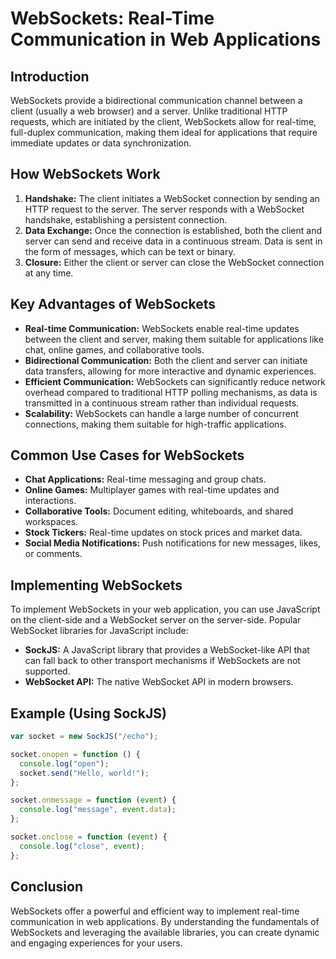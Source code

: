 # WebSockets: Real-Time Communication in Web Applications

## Introduction

WebSockets provide a bidirectional communication channel between a client (usually a web browser) and a server. Unlike traditional HTTP requests, which are initiated by the client, WebSockets allow for real-time, full-duplex communication, making them ideal for applications that require immediate updates or data synchronization.

## How WebSockets Work

1. **Handshake:** The client initiates a WebSocket connection by sending an HTTP request to the server. The server responds with a WebSocket handshake, establishing a persistent connection.
2. **Data Exchange:** Once the connection is established, both the client and server can send and receive data in a continuous stream. Data is sent in the form of messages, which can be text or binary.
3. **Closure:** Either the client or server can close the WebSocket connection at any time.

## Key Advantages of WebSockets

- **Real-time Communication:** WebSockets enable real-time updates between the client and server, making them suitable for applications like chat, online games, and collaborative tools.
- **Bidirectional Communication:** Both the client and server can initiate data transfers, allowing for more interactive and dynamic experiences.
- **Efficient Communication:** WebSockets can significantly reduce network overhead compared to traditional HTTP polling mechanisms, as data is transmitted in a continuous stream rather than individual requests.
- **Scalability:** WebSockets can handle a large number of concurrent connections, making them suitable for high-traffic applications.

## Common Use Cases for WebSockets

- **Chat Applications:** Real-time messaging and group chats.
- **Online Games:** Multiplayer games with real-time updates and interactions.
- **Collaborative Tools:** Document editing, whiteboards, and shared workspaces.
- **Stock Tickers:** Real-time updates on stock prices and market data.
- **Social Media Notifications:** Push notifications for new messages, likes, or comments.

## Implementing WebSockets

To implement WebSockets in your web application, you can use JavaScript on the client-side and a WebSocket server on the server-side. Popular WebSocket libraries for JavaScript include:

- **SockJS:** A JavaScript library that provides a WebSocket-like API that can fall back to other transport mechanisms if WebSockets are not supported.
- **WebSocket API:** The native WebSocket API in modern browsers.

## Example (Using SockJS)

```javascript
var socket = new SockJS("/echo");

socket.onopen = function () {
  console.log("open");
  socket.send("Hello, world!");
};

socket.onmessage = function (event) {
  console.log("message", event.data);
};

socket.onclose = function (event) {
  console.log("close", event);
};
```

## Conclusion

WebSockets offer a powerful and efficient way to implement real-time communication in web applications. By understanding the fundamentals of WebSockets and leveraging the available libraries, you can create dynamic and engaging experiences for your users.
